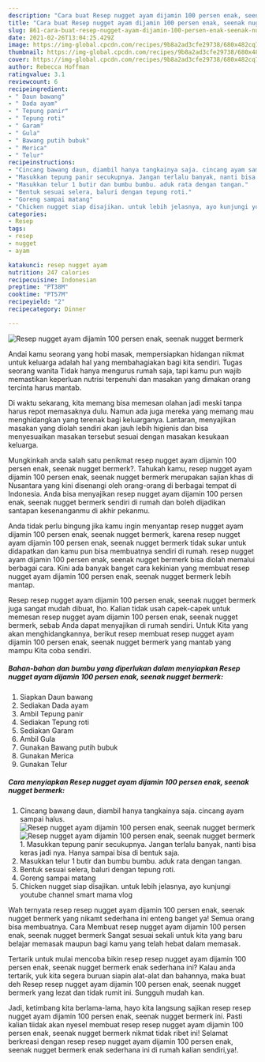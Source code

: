 ```yaml
---
description: "Cara buat Resep nugget ayam dijamin 100 persen enak, seenak nugget bermerk yang enak Untuk Jualan"
title: "Cara buat Resep nugget ayam dijamin 100 persen enak, seenak nugget bermerk yang enak Untuk Jualan"
slug: 861-cara-buat-resep-nugget-ayam-dijamin-100-persen-enak-seenak-nugget-bermerk-yang-enak-untuk-jualan
date: 2021-02-26T13:04:25.429Z
image: https://img-global.cpcdn.com/recipes/9b8a2ad3cfe29738/680x482cq70/resep-nugget-ayam-dijamin-100-persen-enak-seenak-nugget-bermerk-foto-resep-utama.jpg
thumbnail: https://img-global.cpcdn.com/recipes/9b8a2ad3cfe29738/680x482cq70/resep-nugget-ayam-dijamin-100-persen-enak-seenak-nugget-bermerk-foto-resep-utama.jpg
cover: https://img-global.cpcdn.com/recipes/9b8a2ad3cfe29738/680x482cq70/resep-nugget-ayam-dijamin-100-persen-enak-seenak-nugget-bermerk-foto-resep-utama.jpg
author: Rebecca Hoffman
ratingvalue: 3.1
reviewcount: 6
recipeingredient:
- " Daun bawang"
- " Dada ayam"
- " Tepung panir"
- " Tepung roti"
- " Garam"
- " Gula"
- " Bawang putih bubuk"
- " Merica"
- " Telur"
recipeinstructions:
- "Cincang bawang daun, diambil hanya tangkainya saja. cincang ayam sampai halus."
- "Masukkan tepung panir secukupnya. Jangan terlalu banyak, nanti bisa keras jadi nya. Hanya sampai bisa di bentuk saja."
- "Masukkan telur 1 butir dan bumbu bumbu. aduk rata dengan tangan."
- "Bentuk sesuai selera, baluri dengan tepung roti."
- "Goreng sampai matang"
- "Chicken nugget siap disajikan. untuk lebih jelasnya, ayo kunjungi youtube channel smart mama vlog"
categories:
- Resep
tags:
- resep
- nugget
- ayam

katakunci: resep nugget ayam 
nutrition: 247 calories
recipecuisine: Indonesian
preptime: "PT38M"
cooktime: "PT57M"
recipeyield: "2"
recipecategory: Dinner

---
```



![Resep nugget ayam dijamin 100 persen enak, seenak nugget bermerk](https://img-global.cpcdn.com/recipes/9b8a2ad3cfe29738/680x482cq70/resep-nugget-ayam-dijamin-100-persen-enak-seenak-nugget-bermerk-foto-resep-utama.jpg)

Andai kamu seorang yang hobi masak, mempersiapkan hidangan nikmat untuk keluarga adalah hal yang membahagiakan bagi kita sendiri. Tugas seorang  wanita Tidak hanya mengurus rumah saja, tapi kamu pun wajib memastikan keperluan nutrisi terpenuhi dan masakan yang dimakan orang tercinta harus mantab.

Di waktu  sekarang, kita memang bisa memesan olahan jadi meski tanpa harus repot memasaknya dulu. Namun ada juga mereka yang memang mau menghidangkan yang terenak bagi keluarganya. Lantaran, menyajikan masakan yang diolah sendiri akan jauh lebih higienis dan bisa menyesuaikan masakan tersebut sesuai dengan masakan kesukaan keluarga. 



Mungkinkah anda salah satu penikmat resep nugget ayam dijamin 100 persen enak, seenak nugget bermerk?. Tahukah kamu, resep nugget ayam dijamin 100 persen enak, seenak nugget bermerk merupakan sajian khas di Nusantara yang kini disenangi oleh orang-orang di berbagai tempat di Indonesia. Anda bisa menyajikan resep nugget ayam dijamin 100 persen enak, seenak nugget bermerk sendiri di rumah dan boleh dijadikan santapan kesenanganmu di akhir pekanmu.

Anda tidak perlu bingung jika kamu ingin menyantap resep nugget ayam dijamin 100 persen enak, seenak nugget bermerk, karena resep nugget ayam dijamin 100 persen enak, seenak nugget bermerk tidak sukar untuk didapatkan dan kamu pun bisa membuatnya sendiri di rumah. resep nugget ayam dijamin 100 persen enak, seenak nugget bermerk bisa diolah memalui berbagai cara. Kini ada banyak banget cara kekinian yang membuat resep nugget ayam dijamin 100 persen enak, seenak nugget bermerk lebih mantap.

Resep resep nugget ayam dijamin 100 persen enak, seenak nugget bermerk juga sangat mudah dibuat, lho. Kalian tidak usah capek-capek untuk memesan resep nugget ayam dijamin 100 persen enak, seenak nugget bermerk, sebab Anda dapat menyajikan di rumah sendiri. Untuk Kita yang akan menghidangkannya, berikut resep membuat resep nugget ayam dijamin 100 persen enak, seenak nugget bermerk yang mantab yang mampu Kita coba sendiri.

<!--inarticleads1-->

##### Bahan-bahan dan bumbu yang diperlukan dalam menyiapkan Resep nugget ayam dijamin 100 persen enak, seenak nugget bermerk:

1. Siapkan  Daun bawang
1. Sediakan  Dada ayam
1. Ambil  Tepung panir
1. Sediakan  Tepung roti
1. Sediakan  Garam
1. Ambil  Gula
1. Gunakan  Bawang putih bubuk
1. Gunakan  Merica
1. Gunakan  Telur




<!--inarticleads2-->

##### Cara menyiapkan Resep nugget ayam dijamin 100 persen enak, seenak nugget bermerk:

1. Cincang bawang daun, diambil hanya tangkainya saja. cincang ayam sampai halus.
<img src="https://img-global.cpcdn.com/steps/f6f5b0557b9811b1/160x128cq70/resep-nugget-ayam-dijamin-100-persen-enak-seenak-nugget-bermerk-langkah-memasak-1-foto.jpg" alt="Resep nugget ayam dijamin 100 persen enak, seenak nugget bermerk"><img src="https://img-global.cpcdn.com/steps/2a8f9fab07f087a4/160x128cq70/resep-nugget-ayam-dijamin-100-persen-enak-seenak-nugget-bermerk-langkah-memasak-1-foto.jpg" alt="Resep nugget ayam dijamin 100 persen enak, seenak nugget bermerk">1. Masukkan tepung panir secukupnya. Jangan terlalu banyak, nanti bisa keras jadi nya. Hanya sampai bisa di bentuk saja.
1. Masukkan telur 1 butir dan bumbu bumbu. aduk rata dengan tangan.
1. Bentuk sesuai selera, baluri dengan tepung roti.
1. Goreng sampai matang
1. Chicken nugget siap disajikan. untuk lebih jelasnya, ayo kunjungi youtube channel smart mama vlog




Wah ternyata resep resep nugget ayam dijamin 100 persen enak, seenak nugget bermerk yang nikamt sederhana ini enteng banget ya! Semua orang bisa membuatnya. Cara Membuat resep nugget ayam dijamin 100 persen enak, seenak nugget bermerk Sangat sesuai sekali untuk kita yang baru belajar memasak maupun bagi kamu yang telah hebat dalam memasak.

Tertarik untuk mulai mencoba bikin resep resep nugget ayam dijamin 100 persen enak, seenak nugget bermerk enak sederhana ini? Kalau anda tertarik, yuk kita segera buruan siapin alat-alat dan bahannya, maka buat deh Resep resep nugget ayam dijamin 100 persen enak, seenak nugget bermerk yang lezat dan tidak rumit ini. Sungguh mudah kan. 

Jadi, ketimbang kita berlama-lama, hayo kita langsung sajikan resep resep nugget ayam dijamin 100 persen enak, seenak nugget bermerk ini. Pasti kalian tiidak akan nyesel membuat resep resep nugget ayam dijamin 100 persen enak, seenak nugget bermerk nikmat tidak ribet ini! Selamat berkreasi dengan resep resep nugget ayam dijamin 100 persen enak, seenak nugget bermerk enak sederhana ini di rumah kalian sendiri,ya!.

